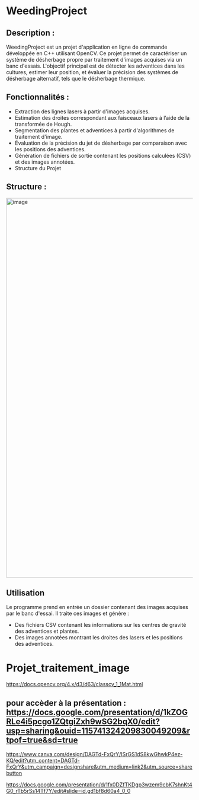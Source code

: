 # WeedingProject

## Description : 

WeedingProject est un projet d'application en ligne de commande développée en C++ utilisant OpenCV. Ce projet permet de caractériser un système de désherbage propre par traitement d'images acquises via un banc d'essais. L'objectif principal est de détecter les adventices dans les cultures, estimer leur position, et évaluer la précision des systèmes de désherbage alternatif, tels que le désherbage thermique.

## Fonctionnalités :

- Extraction des lignes lasers à partir d'images acquises.
- Estimation des droites correspondant aux faisceaux lasers à l’aide de la transformée de Hough.
- Segmentation des plantes et adventices à partir d'algorithmes de traitement d'image.
- Évaluation de la précision du jet de désherbage par comparaison avec les positions des adventices.
- Génération de fichiers de sortie contenant les positions calculées (CSV) et des images annotées.
- Structure du Projet

## Structure :

<img width="1024" alt="image" src="https://github.com/user-attachments/assets/7472c44c-c17c-480e-a162-fc17dc6fad93">


## Utilisation

Le programme prend en entrée un dossier contenant des images acquises par le banc d'essai. Il traite ces images et génère :

- Des fichiers CSV contenant les informations sur les centres de gravité des adventices et plantes.
- Des images annotées montrant les droites des lasers et les positions des adventices.


# Projet_traitement_image

https://docs.opencv.org/4.x/d3/d63/classcv_1_1Mat.html
## pour accèder à la présentation : https://docs.google.com/presentation/d/1kZOGRLe4i5pcgo1ZQtgiZxh9wSG2bqX0/edit?usp=sharing&ouid=115741324209830049209&rtpof=true&sd=true
https://www.canva.com/design/DAGTd-FxQrY/ISrGS1dS8kwGhwkP4ez-KQ/edit?utm_content=DAGTd-FxQrY&utm_campaign=designshare&utm_medium=link2&utm_source=sharebutton

https://docs.google.com/presentation/d/1fx0DZfTKDgp3wzem9cbK7shnKt4G0_rTb5rSs14Tf7Y/edit#slide=id.gd1bf8d60a4_0_0
